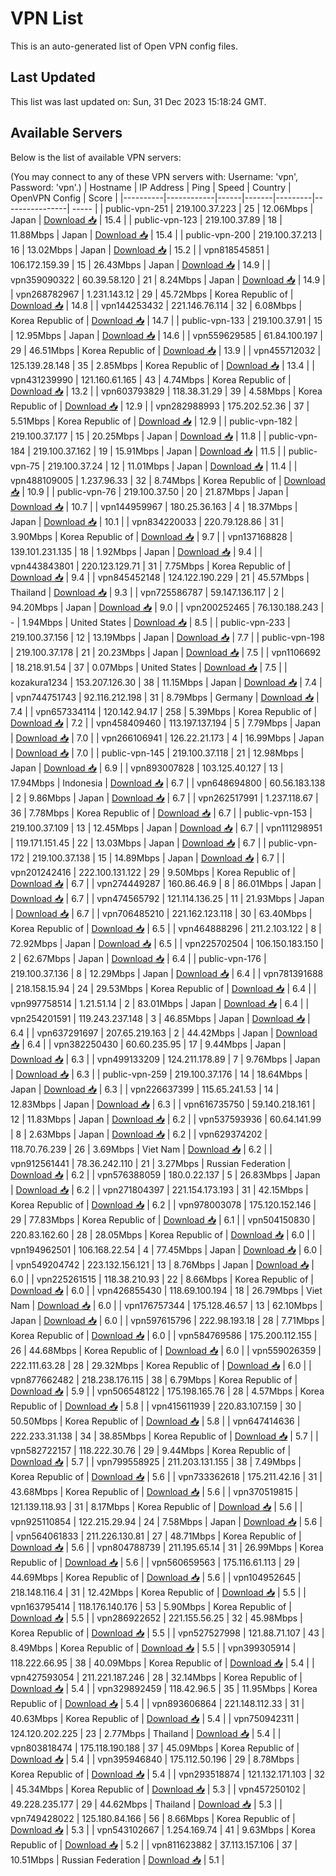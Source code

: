 # VPN List

This is an auto-generated list of Open VPN config files.

## Last Updated

This list was last updated on: Sun, 31 Dec 2023 15:18:24 GMT.

## Available Servers

Below is the list of available VPN servers:

(You may connect to any of these VPN servers with: Username: 'vpn', Password: 'vpn'.)
| Hostname | IP Address | Ping | Speed | Country | OpenVPN Config | Score |
|----------|------------|------|-------|---------|----------------| ----- |
| public-vpn-251 | 219.100.37.223 | 25 | 12.06Mbps | Japan | [Download 📥](./configs/server_0_JP.ovpn) | 15.4 |
| public-vpn-123 | 219.100.37.89 | 18 | 11.88Mbps | Japan | [Download 📥](./configs/server_1_JP.ovpn) | 15.4 |
| public-vpn-200 | 219.100.37.213 | 16 | 13.02Mbps | Japan | [Download 📥](./configs/server_2_JP.ovpn) | 15.2 |
| vpn818545851 | 106.172.159.39 | 15 | 26.43Mbps | Japan | [Download 📥](./configs/server_3_JP.ovpn) | 14.9 |
| vpn359090322 | 60.39.58.120 | 21 | 8.24Mbps | Japan | [Download 📥](./configs/server_4_JP.ovpn) | 14.9 |
| vpn268782967 | 1.231.143.12 | 29 | 45.72Mbps | Korea Republic of | [Download 📥](./configs/server_5_KR.ovpn) | 14.8 |
| vpn144253432 | 221.146.76.114 | 32 | 6.08Mbps | Korea Republic of | [Download 📥](./configs/server_6_KR.ovpn) | 14.7 |
| public-vpn-133 | 219.100.37.91 | 15 | 12.95Mbps | Japan | [Download 📥](./configs/server_7_JP.ovpn) | 14.6 |
| vpn559629585 | 61.84.100.197 | 29 | 46.51Mbps | Korea Republic of | [Download 📥](./configs/server_8_KR.ovpn) | 13.9 |
| vpn455712032 | 125.139.28.148 | 35 | 2.85Mbps | Korea Republic of | [Download 📥](./configs/server_9_KR.ovpn) | 13.4 |
| vpn431239990 | 121.160.61.165 | 43 | 4.74Mbps | Korea Republic of | [Download 📥](./configs/server_10_KR.ovpn) | 13.2 |
| vpn603793829 | 118.38.31.29 | 39 | 4.58Mbps | Korea Republic of | [Download 📥](./configs/server_11_KR.ovpn) | 12.9 |
| vpn282988993 | 175.202.52.36 | 37 | 5.51Mbps | Korea Republic of | [Download 📥](./configs/server_12_KR.ovpn) | 12.9 |
| public-vpn-182 | 219.100.37.177 | 15 | 20.25Mbps | Japan | [Download 📥](./configs/server_13_JP.ovpn) | 11.8 |
| public-vpn-184 | 219.100.37.162 | 19 | 15.91Mbps | Japan | [Download 📥](./configs/server_14_JP.ovpn) | 11.5 |
| public-vpn-75 | 219.100.37.24 | 12 | 11.01Mbps | Japan | [Download 📥](./configs/server_15_JP.ovpn) | 11.4 |
| vpn488109005 | 1.237.96.33 | 32 | 8.74Mbps | Korea Republic of | [Download 📥](./configs/server_16_KR.ovpn) | 10.9 |
| public-vpn-76 | 219.100.37.50 | 20 | 21.87Mbps | Japan | [Download 📥](./configs/server_17_JP.ovpn) | 10.7 |
| vpn144959967 | 180.25.36.163 | 4 | 18.37Mbps | Japan | [Download 📥](./configs/server_18_JP.ovpn) | 10.1 |
| vpn834220033 | 220.79.128.86 | 31 | 3.90Mbps | Korea Republic of | [Download 📥](./configs/server_19_KR.ovpn) | 9.7 |
| vpn137168828 | 139.101.231.135 | 18 | 1.92Mbps | Japan | [Download 📥](./configs/server_20_JP.ovpn) | 9.4 |
| vpn443843801 | 220.123.129.71 | 31 | 7.75Mbps | Korea Republic of | [Download 📥](./configs/server_21_KR.ovpn) | 9.4 |
| vpn845452148 | 124.122.190.229 | 21 | 45.57Mbps | Thailand | [Download 📥](./configs/server_22_TH.ovpn) | 9.3 |
| vpn725586787 | 59.147.136.117 | 2 | 94.20Mbps | Japan | [Download 📥](./configs/server_23_JP.ovpn) | 9.0 |
| vpn200252465 | 76.130.188.243 | - | 1.94Mbps | United States | [Download 📥](./configs/server_24_US.ovpn) | 8.5 |
| public-vpn-233 | 219.100.37.156 | 12 | 13.19Mbps | Japan | [Download 📥](./configs/server_25_JP.ovpn) | 7.7 |
| public-vpn-198 | 219.100.37.178 | 21 | 20.23Mbps | Japan | [Download 📥](./configs/server_26_JP.ovpn) | 7.5 |
| vpn1106692 | 18.218.91.54 | 37 | 0.07Mbps | United States | [Download 📥](./configs/server_27_US.ovpn) | 7.5 |
| kozakura1234 | 153.207.126.30 | 38 | 11.15Mbps | Japan | [Download 📥](./configs/server_28_JP.ovpn) | 7.4 |
| vpn744751743 | 92.116.212.198 | 31 | 8.79Mbps | Germany | [Download 📥](./configs/server_29_DE.ovpn) | 7.4 |
| vpn657334114 | 120.142.94.17 | 258 | 5.39Mbps | Korea Republic of | [Download 📥](./configs/server_30_KR.ovpn) | 7.2 |
| vpn458409460 | 113.197.137.194 | 5 | 7.79Mbps | Japan | [Download 📥](./configs/server_31_JP.ovpn) | 7.0 |
| vpn266106941 | 126.22.21.173 | 4 | 16.99Mbps | Japan | [Download 📥](./configs/server_32_JP.ovpn) | 7.0 |
| public-vpn-145 | 219.100.37.118 | 21 | 12.98Mbps | Japan | [Download 📥](./configs/server_33_JP.ovpn) | 6.9 |
| vpn893007828 | 103.125.40.127 | 13 | 17.94Mbps | Indonesia | [Download 📥](./configs/server_34_ID.ovpn) | 6.7 |
| vpn648694800 | 60.56.183.138 | 2 | 9.86Mbps | Japan | [Download 📥](./configs/server_35_JP.ovpn) | 6.7 |
| vpn262517991 | 1.237.118.67 | 36 | 7.78Mbps | Korea Republic of | [Download 📥](./configs/server_36_KR.ovpn) | 6.7 |
| public-vpn-153 | 219.100.37.109 | 13 | 12.45Mbps | Japan | [Download 📥](./configs/server_37_JP.ovpn) | 6.7 |
| vpn111298951 | 119.171.151.45 | 22 | 13.03Mbps | Japan | [Download 📥](./configs/server_38_JP.ovpn) | 6.7 |
| public-vpn-172 | 219.100.37.138 | 15 | 14.89Mbps | Japan | [Download 📥](./configs/server_39_JP.ovpn) | 6.7 |
| vpn201242416 | 222.100.131.122 | 29 | 9.50Mbps | Korea Republic of | [Download 📥](./configs/server_40_KR.ovpn) | 6.7 |
| vpn274449287 | 160.86.46.9 | 8 | 86.01Mbps | Japan | [Download 📥](./configs/server_41_JP.ovpn) | 6.7 |
| vpn474565792 | 121.114.136.25 | 11 | 21.93Mbps | Japan | [Download 📥](./configs/server_42_JP.ovpn) | 6.7 |
| vpn706485210 | 221.162.123.118 | 30 | 63.40Mbps | Korea Republic of | [Download 📥](./configs/server_43_KR.ovpn) | 6.5 |
| vpn464888296 | 211.2.103.122 | 8 | 72.92Mbps | Japan | [Download 📥](./configs/server_44_JP.ovpn) | 6.5 |
| vpn225702504 | 106.150.183.150 | 2 | 62.67Mbps | Japan | [Download 📥](./configs/server_45_JP.ovpn) | 6.4 |
| public-vpn-176 | 219.100.37.136 | 8 | 12.29Mbps | Japan | [Download 📥](./configs/server_46_JP.ovpn) | 6.4 |
| vpn781391688 | 218.158.15.94 | 24 | 29.53Mbps | Korea Republic of | [Download 📥](./configs/server_47_KR.ovpn) | 6.4 |
| vpn997758514 | 1.21.51.14 | 2 | 83.01Mbps | Japan | [Download 📥](./configs/server_48_JP.ovpn) | 6.4 |
| vpn254201591 | 119.243.237.148 | 3 | 46.85Mbps | Japan | [Download 📥](./configs/server_49_JP.ovpn) | 6.4 |
| vpn637291697 | 207.65.219.163 | 2 | 44.42Mbps | Japan | [Download 📥](./configs/server_50_JP.ovpn) | 6.4 |
| vpn382250430 | 60.60.235.95 | 17 | 9.44Mbps | Japan | [Download 📥](./configs/server_51_JP.ovpn) | 6.3 |
| vpn499133209 | 124.211.178.89 | 7 | 9.76Mbps | Japan | [Download 📥](./configs/server_52_JP.ovpn) | 6.3 |
| public-vpn-259 | 219.100.37.176 | 14 | 18.64Mbps | Japan | [Download 📥](./configs/server_53_JP.ovpn) | 6.3 |
| vpn226637399 | 115.65.241.53 | 14 | 12.83Mbps | Japan | [Download 📥](./configs/server_54_JP.ovpn) | 6.3 |
| vpn616735750 | 59.140.218.161 | 12 | 11.83Mbps | Japan | [Download 📥](./configs/server_55_JP.ovpn) | 6.2 |
| vpn537593936 | 60.64.141.99 | 8 | 2.63Mbps | Japan | [Download 📥](./configs/server_56_JP.ovpn) | 6.2 |
| vpn629374202 | 118.70.76.239 | 26 | 3.69Mbps | Viet Nam | [Download 📥](./configs/server_57_VN.ovpn) | 6.2 |
| vpn912561441 | 78.36.242.110 | 21 | 3.27Mbps | Russian Federation | [Download 📥](./configs/server_58_RU.ovpn) | 6.2 |
| vpn576388059 | 180.0.22.137 | 5 | 26.83Mbps | Japan | [Download 📥](./configs/server_59_JP.ovpn) | 6.2 |
| vpn271804397 | 221.154.173.193 | 31 | 42.15Mbps | Korea Republic of | [Download 📥](./configs/server_60_KR.ovpn) | 6.2 |
| vpn978003078 | 175.120.152.146 | 29 | 77.83Mbps | Korea Republic of | [Download 📥](./configs/server_61_KR.ovpn) | 6.1 |
| vpn504150830 | 220.83.162.60 | 28 | 28.05Mbps | Korea Republic of | [Download 📥](./configs/server_62_KR.ovpn) | 6.0 |
| vpn194962501 | 106.168.22.54 | 4 | 77.45Mbps | Japan | [Download 📥](./configs/server_63_JP.ovpn) | 6.0 |
| vpn549204742 | 223.132.156.121 | 13 | 8.76Mbps | Japan | [Download 📥](./configs/server_64_JP.ovpn) | 6.0 |
| vpn225261515 | 118.38.210.93 | 22 | 8.66Mbps | Korea Republic of | [Download 📥](./configs/server_65_KR.ovpn) | 6.0 |
| vpn426855430 | 118.69.100.194 | 18 | 26.79Mbps | Viet Nam | [Download 📥](./configs/server_66_VN.ovpn) | 6.0 |
| vpn176757344 | 175.128.46.57 | 13 | 62.10Mbps | Japan | [Download 📥](./configs/server_67_JP.ovpn) | 6.0 |
| vpn597615796 | 222.98.193.18 | 28 | 7.71Mbps | Korea Republic of | [Download 📥](./configs/server_68_KR.ovpn) | 6.0 |
| vpn584769586 | 175.200.112.155 | 26 | 44.68Mbps | Korea Republic of | [Download 📥](./configs/server_69_KR.ovpn) | 6.0 |
| vpn559026359 | 222.111.63.28 | 28 | 29.32Mbps | Korea Republic of | [Download 📥](./configs/server_70_KR.ovpn) | 6.0 |
| vpn877662482 | 218.238.176.115 | 38 | 6.79Mbps | Korea Republic of | [Download 📥](./configs/server_71_KR.ovpn) | 5.9 |
| vpn506548122 | 175.198.165.76 | 28 | 4.57Mbps | Korea Republic of | [Download 📥](./configs/server_72_KR.ovpn) | 5.8 |
| vpn415611939 | 220.83.107.159 | 30 | 50.50Mbps | Korea Republic of | [Download 📥](./configs/server_73_KR.ovpn) | 5.8 |
| vpn647414636 | 222.233.31.138 | 34 | 38.85Mbps | Korea Republic of | [Download 📥](./configs/server_74_KR.ovpn) | 5.7 |
| vpn582722157 | 118.222.30.76 | 29 | 9.44Mbps | Korea Republic of | [Download 📥](./configs/server_75_KR.ovpn) | 5.7 |
| vpn799558925 | 211.203.131.155 | 38 | 7.49Mbps | Korea Republic of | [Download 📥](./configs/server_76_KR.ovpn) | 5.6 |
| vpn733362618 | 175.211.42.16 | 31 | 43.68Mbps | Korea Republic of | [Download 📥](./configs/server_77_KR.ovpn) | 5.6 |
| vpn370519815 | 121.139.118.93 | 31 | 8.17Mbps | Korea Republic of | [Download 📥](./configs/server_78_KR.ovpn) | 5.6 |
| vpn925110854 | 122.215.29.94 | 24 | 7.58Mbps | Japan | [Download 📥](./configs/server_79_JP.ovpn) | 5.6 |
| vpn564061833 | 211.226.130.81 | 27 | 48.71Mbps | Korea Republic of | [Download 📥](./configs/server_80_KR.ovpn) | 5.6 |
| vpn804788739 | 211.195.65.14 | 31 | 26.99Mbps | Korea Republic of | [Download 📥](./configs/server_81_KR.ovpn) | 5.6 |
| vpn560659563 | 175.116.61.113 | 29 | 44.69Mbps | Korea Republic of | [Download 📥](./configs/server_82_KR.ovpn) | 5.6 |
| vpn104952645 | 218.148.116.4 | 31 | 12.42Mbps | Korea Republic of | [Download 📥](./configs/server_83_KR.ovpn) | 5.5 |
| vpn163795414 | 118.176.140.176 | 53 | 5.90Mbps | Korea Republic of | [Download 📥](./configs/server_84_KR.ovpn) | 5.5 |
| vpn286922652 | 221.155.56.25 | 32 | 45.98Mbps | Korea Republic of | [Download 📥](./configs/server_85_KR.ovpn) | 5.5 |
| vpn527527998 | 121.88.71.107 | 43 | 8.49Mbps | Korea Republic of | [Download 📥](./configs/server_86_KR.ovpn) | 5.5 |
| vpn399305914 | 118.222.66.95 | 38 | 40.09Mbps | Korea Republic of | [Download 📥](./configs/server_87_KR.ovpn) | 5.4 |
| vpn427593054 | 211.221.187.246 | 28 | 32.14Mbps | Korea Republic of | [Download 📥](./configs/server_88_KR.ovpn) | 5.4 |
| vpn329892459 | 118.42.96.5 | 35 | 11.95Mbps | Korea Republic of | [Download 📥](./configs/server_89_KR.ovpn) | 5.4 |
| vpn893606864 | 221.148.112.33 | 31 | 40.63Mbps | Korea Republic of | [Download 📥](./configs/server_90_KR.ovpn) | 5.4 |
| vpn750942311 | 124.120.202.225 | 23 | 2.77Mbps | Thailand | [Download 📥](./configs/server_91_TH.ovpn) | 5.4 |
| vpn803818474 | 175.118.190.188 | 37 | 45.09Mbps | Korea Republic of | [Download 📥](./configs/server_92_KR.ovpn) | 5.4 |
| vpn395946840 | 175.112.50.196 | 29 | 8.78Mbps | Korea Republic of | [Download 📥](./configs/server_93_KR.ovpn) | 5.4 |
| vpn293518874 | 121.132.171.103 | 32 | 45.34Mbps | Korea Republic of | [Download 📥](./configs/server_94_KR.ovpn) | 5.3 |
| vpn457250102 | 49.228.235.177 | 29 | 44.62Mbps | Thailand | [Download 📥](./configs/server_95_TH.ovpn) | 5.3 |
| vpn749428022 | 125.180.84.166 | 56 | 8.66Mbps | Korea Republic of | [Download 📥](./configs/server_96_KR.ovpn) | 5.3 |
| vpn543102667 | 1.254.169.74 | 41 | 9.63Mbps | Korea Republic of | [Download 📥](./configs/server_97_KR.ovpn) | 5.2 |
| vpn811623882 | 37.113.157.106 | 37 | 10.51Mbps | Russian Federation | [Download 📥](./configs/server_98_RU.ovpn) | 5.1 |
